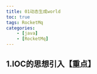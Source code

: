 ```yaml
---
title: 01动态生成world
toc: true
tags: RocketMq
categories: 
    - [java]
    - [RocketMq]
---
```



##  1.IOC的思想引入【重点】

<!--more-->




```java

```
